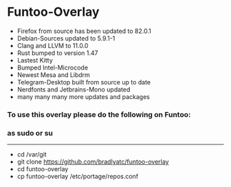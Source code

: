 # Funtoo-Overlay

* Firefox from source has been updated to 82.0.1
* Debian-Sources updated to 5.9.1-1
* Clang and LLVM to 11.0.0
* Rust bumped to version 1.47
* Lastest Kitty
* Bumped Intel-Microcode
* Newest Mesa and Libdrm
* Telegram-Desktop built from source up to date
* Nerdfonts and Jetbrains-Mono updated
* many many many more updates and packages	      

### To use this overlay please do the following on Funtoo:
### as sudo or su

--------------------------------------------------------------------

* cd /var/git
* git clone https://github.com/bradlyatc/funtoo-overlay
* cd funtoo-overlay
* cp funtoo-overlay /etc/portage/repos.conf

